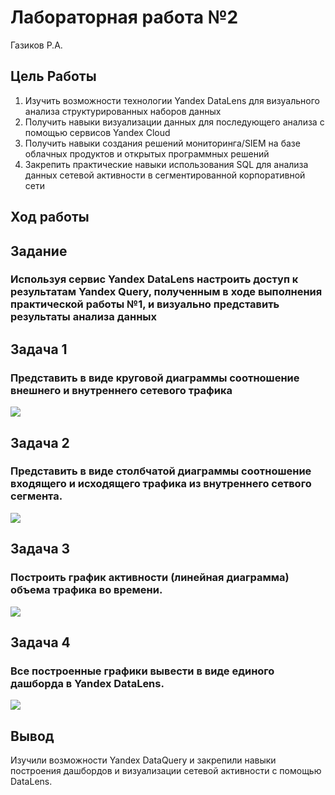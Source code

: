 # Лабораторная работа №2
Газиков Р.А.

## Цель Работы

1. 	Изучить возможности технологии Yandex DataLens для визуального анализа структурированных наборов данных 
2.	 Получить навыки визуализации данных для последующего анализа с помощью сервисов Yandex Cloud 
3. 	Получить навыки создания решений мониторинга/SIEM на базе облачных продуктов и открытых программных решений 
4. 	Закрепить практические навыки использования SQL для анализа данных сетевой активности в сегментированной корпоративной сети


## Ход работы

## Задание
### Используя сервис Yandex DataLens настроить доступ к результатам Yandex Query, полученным в ходе выполнения практической работы №1, и визуально представить результаты анализа данных

## Задача 1

### Представить в виде круговой диаграммы соотношение внешнего и внутреннего сетевого трафика
<image src = "images\a.jpg">

## Задача 2

### Представить в виде столбчатой диаграммы соотношение входящего и исходящего трафика из внутреннего сетвого сегмента.
<image src = "images\b1.jpg">

## Задача 3

### Построить график активности (линейная диаграмма) объема трафика во времени.
<image src = "images\c.jpg">

## Задача 4

### Все построенные графики вывести в виде единого дашборда в Yandex DataLens.
<image src = "images\d.jpg">

## Вывод
Изучили возможности Yandex DataQuery и закрепили навыки построения дашбордов и визуализации сетевой активности с помощью DataLens.
